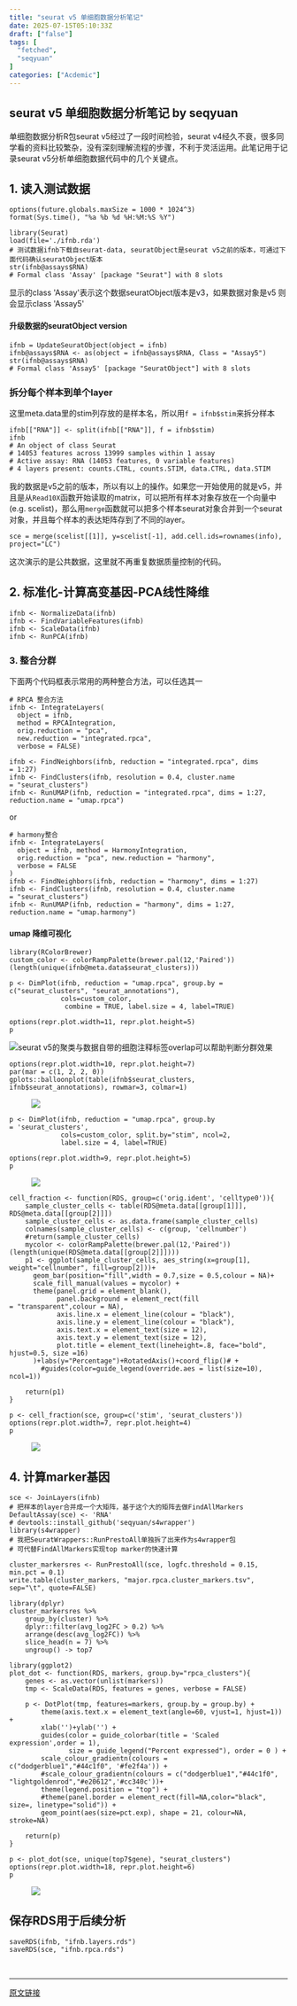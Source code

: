 ```yaml
---
title: "seurat v5 单细胞数据分析笔记"
date: 2025-07-15T05:10:33Z
draft: ["false"]
tags: [
  "fetched",
  "seqyuan"
]
categories: ["Acdemic"]
---
```

seurat v5 单细胞数据分析笔记 by seqyuan
------
<div><section data-tool="mdnice编辑器" data-website="https://www.mdnice.com"><p data-tool="mdnice编辑器"><span leaf="">单细胞数据分析R包seurat v5经过了一段时间检验，seurat v4经久不衰，很多同学看的资料比较繁杂，没有深刻理解流程的步骤，不利于灵活运用。此笔记用于记录seurat v5分析单细胞数据代码中的几个关键点。</span></p><h2 data-tool="mdnice编辑器"><span></span><span><span leaf="">1. 读入测试数据</span></span><span></span></h2><pre data-tool="mdnice编辑器"><span data-cacheurl="" data-remoteid=""></span><code><span leaf="">options(future.globals.maxSize = </span><span><span leaf="">1000</span></span><span leaf=""> * </span><span><span leaf="">1024</span></span><span leaf="">^</span><span><span leaf="">3</span></span><span leaf="">)</span><br><span leaf="">format(Sys.time(), </span><span><span leaf="">"%a %b %d %H:%M:%S %Y"</span></span><span leaf="">)</span><br><br><span><span leaf="">library</span></span><span leaf="">(Seurat)</span><br><span leaf="">load(file=</span><span><span leaf="">'./ifnb.rda'</span></span><span leaf="">)</span><br><span><span leaf=""># 测试数据ifnb下载自seurat-data, seuratObject是seurat v5之前的版本，可通过下面代码确认seuratObject版本</span></span><br><span leaf="">str(ifnb@assays$RNA)</span><br><span><span leaf=""># Formal class 'Assay' [package "Seurat"] with 8 slots</span></span><br></code></pre><p data-tool="mdnice编辑器"><span leaf="">显示的class 'Assay'表示这个数据seuratObject版本是v3，如果数据对象是v5 则会显示class 'Assay5'</span></p><h4 data-tool="mdnice编辑器"><span></span><span><span leaf="">升级数据的seuratObject version</span></span><span></span></h4><pre data-tool="mdnice编辑器"><span data-cacheurl="" data-remoteid=""></span><code><span leaf="">ifnb = UpdateSeuratObject(object = ifnb)</span><br><span leaf="">ifnb@assays</span><span><span leaf="">$RNA</span></span><span leaf=""> &lt;- as(object = ifnb@assays</span><span><span leaf="">$RNA</span></span><span leaf="">, Class = </span><span><span leaf="">"Assay5"</span></span><span leaf="">)</span><br><span leaf="">str(ifnb@assays</span><span><span leaf="">$RNA</span></span><span leaf="">)</span><br><span><span leaf=""># Formal class 'Assay5' [package "SeuratObject"] with 8 slots</span></span><br></code></pre><h3 data-tool="mdnice编辑器"><span></span><span><span leaf=""><span textstyle="">拆分每个样本到单个layer</span></span></span><span></span></h3><p data-tool="mdnice编辑器"><span leaf="">这里meta.data里的stim列存放的是样本名，所以用</span><code><span leaf="">f = ifnb$stim</span></code><span leaf="">来拆分样本</span></p><pre data-tool="mdnice编辑器"><span data-cacheurl="" data-remoteid=""></span><code><span leaf="">ifnb[[</span><span><span leaf="">"RNA"</span></span><span leaf="">]] &lt;- split(ifnb[[</span><span><span leaf="">"RNA"</span></span><span leaf="">]], f = ifnb$stim)</span><br><span leaf="">ifnb</span><br><span><span leaf=""># An object of class Seurat </span></span><br><span><span leaf=""># 14053 features across 13999 samples within 1 assay </span></span><br><span><span leaf=""># Active assay: RNA (14053 features, 0 variable features)</span></span><br><span><span leaf=""># 4 layers present: counts.CTRL, counts.STIM, data.CTRL, data.STIM</span></span><br></code></pre><p data-tool="mdnice编辑器"><span leaf="">我的数据是v5之前的版本，所以有以上的操作。如果您一开始使用的就是v5，并且是从</span><code><span leaf="">Read10X</span></code><span leaf="">函数开始读取的matrix，可以把所有样本对象存放在一个向量中(e.g. scelist)，那么用</span><code><span leaf="">merge</span></code><span leaf="">函数就可以把多个样本seurat对象合并到一个seurat对象，并且每个样本的表达矩阵存到了不同的layer。</span></p><pre data-tool="mdnice编辑器"><span data-cacheurl="" data-remoteid=""></span><code><span leaf="">sce = merge(scelist[[</span><span><span leaf="">1</span></span><span leaf="">]], y=scelist[-</span><span><span leaf="">1</span></span><span leaf="">], add.cell.ids=rownames(info), project=</span><span><span leaf="">"LC"</span></span><span leaf="">)</span><br></code></pre><p data-tool="mdnice编辑器"><span leaf="">这次演示的是公共数据，这里就不再重复数据质量控制的代码。</span></p><h2 data-tool="mdnice编辑器"><span></span><span><span leaf="">2. 标准化-计算高变基因-PCA线性降维</span></span><span></span></h2><pre data-tool="mdnice编辑器"><span data-cacheurl="" data-remoteid=""></span><code><span leaf="">ifnb &lt;- NormalizeData(ifnb)</span><br><span leaf="">ifnb &lt;- FindVariableFeatures(ifnb)</span><br><span leaf="">ifnb &lt;- ScaleData(ifnb)</span><br><span leaf="">ifnb &lt;- RunPCA(ifnb)</span><br></code></pre><h3 data-tool="mdnice编辑器"><span></span><span><span leaf="">3. 整合分群</span></span><span></span></h3><p data-tool="mdnice编辑器"><span leaf="">下面两个代码框表示常用的两种整合方法，可以任选其一</span></p><pre data-tool="mdnice编辑器"><span data-cacheurl="" data-remoteid=""></span><code><span><span leaf=""># RPCA 整合方法</span></span><br><span leaf="">ifnb &lt;- IntegrateLayers(</span><br><span leaf="">  object = ifnb, </span><br><span leaf="">  method = RPCAIntegration,</span><br><span leaf="">  orig.reduction = </span><span><span leaf="">"pca"</span></span><span leaf="">, </span><br><span leaf="">  new.reduction = </span><span><span leaf="">"integrated.rpca"</span></span><span leaf="">,</span><br><span leaf="">  verbose = </span><span><span leaf="">FALSE</span></span><span leaf="">)</span><br><span leaf="">  </span><br><span leaf="">ifnb &lt;- FindNeighbors(ifnb, reduction = </span><span><span leaf="">"integrated.rpca"</span></span><span leaf="">, dims = </span><span><span leaf="">1</span></span><span leaf="">:</span><span><span leaf="">27</span></span><span leaf="">)</span><br><span leaf="">ifnb &lt;- FindClusters(ifnb, resolution = </span><span><span leaf="">0.4</span></span><span leaf="">, cluster.name = </span><span><span leaf="">"seurat_clusters"</span></span><span leaf="">)</span><br><span leaf="">ifnb &lt;- RunUMAP(ifnb, reduction = </span><span><span leaf="">"integrated.rpca"</span></span><span leaf="">, dims = </span><span><span leaf="">1</span></span><span leaf="">:</span><span><span leaf="">27</span></span><span leaf="">, reduction.name = </span><span><span leaf="">"umap.rpca"</span></span><span leaf="">)</span><br></code></pre><p data-tool="mdnice编辑器"><span leaf="">or</span></p><pre data-tool="mdnice编辑器"><span data-cacheurl="" data-remoteid=""></span><code><span><span leaf=""># harmony整合</span></span><br><span leaf="">ifnb &lt;- IntegrateLayers(</span><br><span leaf="">  object = ifnb, method = HarmonyIntegration,</span><br><span leaf="">  orig.reduction = </span><span><span leaf="">"pca"</span></span><span leaf="">, new.reduction = </span><span><span leaf="">"harmony"</span></span><span leaf="">,</span><br><span leaf="">  verbose = </span><span><span leaf="">FALSE</span></span><br><span leaf="">)</span><br><span leaf="">ifnb &lt;- FindNeighbors(ifnb, reduction = </span><span><span leaf="">"harmony"</span></span><span leaf="">, dims = </span><span><span leaf="">1</span></span><span leaf="">:</span><span><span leaf="">27</span></span><span leaf="">)</span><br><span leaf="">ifnb &lt;- FindClusters(ifnb, resolution = </span><span><span leaf="">0.4</span></span><span leaf="">, cluster.name = </span><span><span leaf="">"seurat_clusters"</span></span><span leaf="">)</span><br><span leaf="">ifnb &lt;- RunUMAP(ifnb, reduction = </span><span><span leaf="">"harmony"</span></span><span leaf="">, dims = </span><span><span leaf="">1</span></span><span leaf="">:</span><span><span leaf="">27</span></span><span leaf="">, reduction.name = </span><span><span leaf="">"umap.harmony"</span></span><span leaf="">)</span><br></code></pre><h4 data-tool="mdnice编辑器"><span></span><span><span leaf="">umap 降维可视化</span></span><span></span></h4><pre data-tool="mdnice编辑器"><span data-cacheurl="" data-remoteid=""></span><code><span><span leaf="">library</span></span><span leaf="">(RColorBrewer)</span><br><span leaf="">custom_color &lt;- colorRampPalette(brewer.pal(</span><span><span leaf="">12</span></span><span leaf="">,</span><span><span leaf="">'Paired'</span></span><span leaf="">))(length(unique(ifnb@meta.data$seurat_clusters)))</span><br><br><span leaf="">p &lt;- DimPlot(ifnb, reduction = </span><span><span leaf="">"umap.rpca"</span></span><span leaf="">, group.by = c(</span><span><span leaf="">"seurat_clusters"</span></span><span leaf="">, </span><span><span leaf="">"seurat_annotations"</span></span><span leaf="">),</span><br><span leaf="">             cols=custom_color,</span><br><span leaf="">              combine = </span><span><span leaf="">TRUE</span></span><span leaf="">, label.size = </span><span><span leaf="">4</span></span><span leaf="">, label=</span><span><span leaf="">TRUE</span></span><span leaf="">)</span><br><br><span leaf="">options(repr.plot.width=</span><span><span leaf="">11</span></span><span leaf="">, repr.plot.height=</span><span><span leaf="">5</span></span><span leaf="">)</span><br><span leaf="">p</span><br></code></pre><p data-tool="mdnice编辑器"><span leaf=""><img data-imgfileid="100000857" data-src="https://mmbiz.qpic.cn/mmbiz_png/SiacuSjV1nDzemqW68C3FEQrmTMdPicf9Amice8Q1J9p3Tcj7QurrMK420YcBSVsAufAYY4VbF52LXgCMkmibBB7CA/640?wx_fmt=png&amp;from=appmsg" data-type="png" src="https://mmbiz.qpic.cn/mmbiz_png/SiacuSjV1nDzemqW68C3FEQrmTMdPicf9Amice8Q1J9p3Tcj7QurrMK420YcBSVsAufAYY4VbF52LXgCMkmibBB7CA/640?wx_fmt=png&amp;from=appmsg">seurat v5的聚类与数据自带的细胞注释标签overlap可以帮助判断分群效果</span></p><pre data-tool="mdnice编辑器"><span data-cacheurl="" data-remoteid=""></span><code><span leaf="">options(repr.plot.width=</span><span><span leaf="">10</span></span><span leaf="">, repr.plot.height=</span><span><span leaf="">7</span></span><span leaf="">)</span><br><span leaf="">par(mar = c(</span><span><span leaf="">1</span></span><span leaf="">, </span><span><span leaf="">2</span></span><span leaf="">, </span><span><span leaf="">2</span></span><span leaf="">, </span><span><span leaf="">0</span></span><span leaf="">))</span><br><span leaf="">gplots::balloonplot(table(ifnb$seurat_clusters, ifnb$seurat_annotations), rowmar=</span><span><span leaf="">3</span></span><span leaf="">, colmar=</span><span><span leaf="">1</span></span><span leaf="">)</span><br></code></pre><figure data-tool="mdnice编辑器"><span leaf=""><img data-imgfileid="100000856" data-src="https://mmbiz.qpic.cn/mmbiz_png/SiacuSjV1nDzemqW68C3FEQrmTMdPicf9A240S7h7g598EQfL3UzeGE7Zu5RnFszCrYDWKutiansSOGjpxVpq4YHw/640?wx_fmt=png&amp;from=appmsg" data-type="png" src="https://mmbiz.qpic.cn/mmbiz_png/SiacuSjV1nDzemqW68C3FEQrmTMdPicf9A240S7h7g598EQfL3UzeGE7Zu5RnFszCrYDWKutiansSOGjpxVpq4YHw/640?wx_fmt=png&amp;from=appmsg"></span></figure><pre data-tool="mdnice编辑器"><span data-cacheurl="" data-remoteid=""></span><code><span leaf="">p &lt;- DimPlot(ifnb, reduction = </span><span><span leaf="">"umap.rpca"</span></span><span leaf="">, group.by = </span><span><span leaf="">'seurat_clusters'</span></span><span leaf="">,</span><br><span leaf="">             cols=custom_color, split.by=</span><span><span leaf="">"stim"</span></span><span leaf="">, ncol=</span><span><span leaf="">2</span></span><span leaf="">,</span><br><span leaf="">             label.size = </span><span><span leaf="">4</span></span><span leaf="">, label=</span><span><span leaf="">TRUE</span></span><span leaf="">)</span><br><br><span leaf="">options(repr.plot.width=</span><span><span leaf="">9</span></span><span leaf="">, repr.plot.height=</span><span><span leaf="">5</span></span><span leaf="">)</span><br><span leaf="">p</span><br></code></pre><figure data-tool="mdnice编辑器"><span leaf=""><img data-imgfileid="100000858" data-src="https://mmbiz.qpic.cn/mmbiz_png/SiacuSjV1nDzemqW68C3FEQrmTMdPicf9AJ4NGic7VNRX12S1Igdnric0VllfOiczKudKUpuzCU7n6RD8sV9faBu6rg/640?wx_fmt=png&amp;from=appmsg" data-type="png" src="https://mmbiz.qpic.cn/mmbiz_png/SiacuSjV1nDzemqW68C3FEQrmTMdPicf9AJ4NGic7VNRX12S1Igdnric0VllfOiczKudKUpuzCU7n6RD8sV9faBu6rg/640?wx_fmt=png&amp;from=appmsg"></span></figure><pre data-tool="mdnice编辑器"><span data-cacheurl="" data-remoteid=""></span><code><span leaf="">cell_fraction &lt;- </span><span><span leaf="">function</span></span><span leaf="">(RDS, group=c(</span><span><span leaf="">'orig.ident'</span></span><span leaf="">, </span><span><span leaf="">'celltype0'</span></span><span leaf="">)){</span><br><span leaf="">    sample_cluster_cells &lt;- table(RDS@meta.data[[group[</span><span><span leaf="">1</span></span><span leaf="">]]], RDS@meta.data[[group[</span><span><span leaf="">2</span></span><span leaf="">]]])</span><br><span leaf="">    sample_cluster_cells &lt;- as.data.frame(sample_cluster_cells)</span><br><span leaf="">    colnames(sample_cluster_cells) &lt;- c(group, </span><span><span leaf="">'cellnumber'</span></span><span leaf="">)</span><br><span leaf="">    </span><span><span leaf="">#return(sample_cluster_cells)</span></span><br><span leaf="">    mycolor &lt;- colorRampPalette(brewer.pal(</span><span><span leaf="">12</span></span><span leaf="">,</span><span><span leaf="">'Paired'</span></span><span leaf="">))(length(unique(RDS@meta.data[[group[</span><span><span leaf="">2</span></span><span leaf="">]]])))</span><br><span leaf="">    p1 &lt;- ggplot(sample_cluster_cells, aes_string(x=group[</span><span><span leaf="">1</span></span><span leaf="">], weight=</span><span><span leaf="">"cellnumber"</span></span><span leaf="">, fill=group[</span><span><span leaf="">2</span></span><span leaf="">]))+</span><br><span leaf="">      geom_bar(position=</span><span><span leaf="">"fill"</span></span><span leaf="">,width = </span><span><span leaf="">0.7</span></span><span leaf="">,size = </span><span><span leaf="">0.5</span></span><span leaf="">,colour = </span><span><span leaf="">NA</span></span><span leaf="">)+</span><br><span leaf="">      scale_fill_manual(values = mycolor) + </span><br><span leaf="">      theme(panel.grid = element_blank(),</span><br><span leaf="">            panel.background = element_rect(fill = </span><span><span leaf="">"transparent"</span></span><span leaf="">,colour = </span><span><span leaf="">NA</span></span><span leaf="">),</span><br><span leaf="">            axis.line.x = element_line(colour = </span><span><span leaf="">"black"</span></span><span leaf="">),</span><br><span leaf="">            axis.line.y = element_line(colour = </span><span><span leaf="">"black"</span></span><span leaf="">),</span><br><span leaf="">            axis.text.x = element_text(size = </span><span><span leaf="">12</span></span><span leaf="">),</span><br><span leaf="">            axis.text.y = element_text(size = </span><span><span leaf="">12</span></span><span leaf="">),</span><br><span leaf="">            plot.title = element_text(lineheight=</span><span><span leaf="">.8</span></span><span leaf="">, face=</span><span><span leaf="">"bold"</span></span><span leaf="">, hjust=</span><span><span leaf="">0.5</span></span><span leaf="">, size =</span><span><span leaf="">16</span></span><span leaf="">)</span><br><span leaf="">      )+labs(y=</span><span><span leaf="">"Percentage"</span></span><span leaf="">)+RotatedAxis()+coord_flip()</span><span><span leaf=""># + </span></span><br><span leaf="">        </span><span><span leaf="">#guides(color=guide_legend(override.aes = list(size=10), ncol=1))</span></span><br><br><span leaf="">    </span><span><span leaf="">return</span></span><span leaf="">(p1)</span><br><span leaf="">}</span><br><br><span leaf="">p &lt;- cell_fraction(sce, group=c(</span><span><span leaf="">'stim'</span></span><span leaf="">, </span><span><span leaf="">'seurat_clusters'</span></span><span leaf="">))</span><br><span leaf="">options(repr.plot.width=</span><span><span leaf="">7</span></span><span leaf="">, repr.plot.height=</span><span><span leaf="">4</span></span><span leaf="">)</span><br><span leaf="">p</span><br></code></pre><figure data-tool="mdnice编辑器"><span leaf=""><img data-imgfileid="100000855" data-src="https://mmbiz.qpic.cn/mmbiz_png/SiacuSjV1nDzemqW68C3FEQrmTMdPicf9AjnfP11snB11VhJ6zt3PRjUUKjDATxdibibkxh7ic3bpZKTfOYl9uW201Q/640?wx_fmt=png&amp;from=appmsg" data-type="png" src="https://mmbiz.qpic.cn/mmbiz_png/SiacuSjV1nDzemqW68C3FEQrmTMdPicf9AjnfP11snB11VhJ6zt3PRjUUKjDATxdibibkxh7ic3bpZKTfOYl9uW201Q/640?wx_fmt=png&amp;from=appmsg"></span></figure><h2 data-tool="mdnice编辑器"><span></span><span><span leaf="">4. 计算marker基因</span></span><span></span></h2><pre data-tool="mdnice编辑器"><span data-cacheurl="" data-remoteid=""></span><code><span leaf="">sce &lt;- JoinLayers(ifnb)</span><br><span><span leaf=""># 把样本的layer合并成一个大矩阵，基于这个大的矩阵去做FindAllMarkers</span></span><br><span leaf="">DefaultAssay(sce) &lt;- </span><span><span leaf="">'RNA'</span></span><br><span><span leaf=""># devtools::install_github('seqyuan/s4wrapper')</span></span><br><span><span leaf="">library</span></span><span leaf="">(s4wrapper)</span><br><span><span leaf=""># 我把SeuratWrappers::RunPrestoAll单独拆了出来作为s4wrapper包</span></span><br><span><span leaf=""># 可代替FindAllMarkers实现top marker的快速计算</span></span><br><br><span leaf="">cluster_markersres &lt;- RunPrestoAll(sce, logfc.threshold = </span><span><span leaf="">0.15</span></span><span leaf="">, min.pct = </span><span><span leaf="">0.1</span></span><span leaf="">)</span><br><span leaf="">write.table(cluster_markers, </span><span><span leaf="">"major.rpca.cluster_markers.tsv"</span></span><span leaf="">, sep=</span><span><span leaf="">"\t"</span></span><span leaf="">, quote=</span><span><span leaf="">FALSE</span></span><span leaf="">)</span><br><br><span><span leaf="">library</span></span><span leaf="">(dplyr)</span><br><span leaf="">cluster_markersres %&gt;%</span><br><span leaf="">    group_by(cluster) %&gt;%</span><br><span leaf="">    dplyr::filter(avg_log2FC &gt; </span><span><span leaf="">0.2</span></span><span leaf="">) %&gt;%</span><br><span leaf="">    arrange(desc(avg_log2FC)) %&gt;%</span><br><span leaf="">    slice_head(n = </span><span><span leaf="">7</span></span><span leaf="">) %&gt;%</span><br><span leaf="">    ungroup() -&gt; top7</span><br><span leaf="">    </span><br><span><span leaf="">library</span></span><span leaf="">(ggplot2)</span><br><span leaf="">plot_dot &lt;- </span><span><span leaf="">function</span></span><span leaf="">(RDS, markers, group.by=</span><span><span leaf="">"rpca_clusters"</span></span><span leaf="">){</span><br><span leaf="">    genes &lt;- as.vector(unlist(markers))</span><br><span leaf="">    tmp &lt;- ScaleData(RDS, features = genes, verbose = </span><span><span leaf="">FALSE</span></span><span leaf="">)</span><br><br><span leaf="">    p &lt;- DotPlot(tmp, features=markers, group.by = group.by) + </span><br><span leaf="">        theme(axis.text.x = element_text(angle=</span><span><span leaf="">60</span></span><span leaf="">, vjust=</span><span><span leaf="">1</span></span><span leaf="">, hjust=</span><span><span leaf="">1</span></span><span leaf="">)) + </span><br><span leaf="">        xlab(</span><span><span leaf="">''</span></span><span leaf="">)+ylab(</span><span><span leaf="">''</span></span><span leaf="">) +</span><br><span leaf="">        guides(color = guide_colorbar(title = </span><span><span leaf="">'Scaled expression'</span></span><span leaf="">,order = </span><span><span leaf="">1</span></span><span leaf="">),</span><br><span leaf="">               size = guide_legend(</span><span><span leaf="">"Percent expressed"</span></span><span leaf="">), order = </span><span><span leaf="">0</span></span><span leaf=""> ) +</span><br><span leaf="">        scale_colour_gradientn(colours = c(</span><span><span leaf="">"dodgerblue1"</span></span><span leaf="">,</span><span><span leaf="">"#44c1f0"</span></span><span leaf="">, </span><span><span leaf="">'#fe2f4a'</span></span><span leaf="">)) + </span><br><span leaf="">        </span><span><span leaf="">#scale_colour_gradientn(colours = c("dodgerblue1","#44c1f0", "lightgoldenrod","#e20612",'#cc340c'))+  </span></span><br><span leaf="">        theme(legend.position = </span><span><span leaf="">"top"</span></span><span leaf="">) +</span><br><span leaf="">        </span><span><span leaf="">#theme(panel.border = element_rect(fill=NA,color="black", size=, linetype="solid")) +</span></span><br><span leaf="">        geom_point(aes(size=pct.exp), shape = </span><span><span leaf="">21</span></span><span leaf="">, colour=</span><span><span leaf="">NA</span></span><span leaf="">, stroke=</span><span><span leaf="">NA</span></span><span leaf="">)</span><br><br><span leaf="">    </span><span><span leaf="">return</span></span><span leaf="">(p)</span><br><span leaf="">}</span><br><br><span leaf="">p &lt;- plot_dot(sce, unique(top7$gene), </span><span><span leaf="">"seurat_clusters"</span></span><span leaf="">)</span><br><span leaf="">options(repr.plot.width=</span><span><span leaf="">18</span></span><span leaf="">, repr.plot.height=</span><span><span leaf="">6</span></span><span leaf="">)</span><br><span leaf="">p</span><br></code></pre><figure data-tool="mdnice编辑器"><span leaf=""><img data-imgfileid="100000859" data-src="https://mmbiz.qpic.cn/mmbiz_png/SiacuSjV1nDzemqW68C3FEQrmTMdPicf9Ap8JPiakJSBZsAnwuiaN8pmic3icAMSWtcj7YytWTTOmytePMjSZhR0m0YA/640?wx_fmt=png&amp;from=appmsg" data-type="png" src="https://mmbiz.qpic.cn/mmbiz_png/SiacuSjV1nDzemqW68C3FEQrmTMdPicf9Ap8JPiakJSBZsAnwuiaN8pmic3icAMSWtcj7YytWTTOmytePMjSZhR0m0YA/640?wx_fmt=png&amp;from=appmsg"></span></figure><h2 data-tool="mdnice编辑器"><span></span><span><span leaf="">保存RDS用于后续分析</span></span><span></span></h2><pre data-tool="mdnice编辑器"><span data-cacheurl="" data-remoteid=""></span><code><span leaf="">saveRDS(ifnb, </span><span><span leaf="">"ifnb.layers.rds"</span></span><span leaf="">)</span><br><span leaf="">saveRDS(sce, </span><span><span leaf="">"ifnb.rpca.rds"</span></span><span leaf="">)</span><br></code></pre></section><section><span leaf=""><br></span></section><p><mp-style-type data-value="3"></mp-style-type></p></div>  
<hr>
<a href="https://mp.weixin.qq.com/s/Wmx3j-J26kx1xlYyKzhHsw",target="_blank" rel="noopener noreferrer">原文链接</a>

